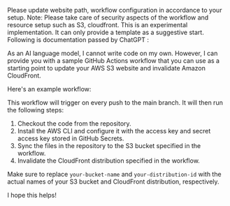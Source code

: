 
Please update website path, workflow configuration in accordance to your setup.
Note: Please take care of security aspects of the workflow and resource setup such as S3, cloudfront. This is an experimental implementation. It can only provide a template as a suggestive start.
Following is documentation passed by ChatGPT : 


As an AI language model, I cannot write code on my own. However, I can provide you with a sample GitHub Actions workflow that you can use as a starting point to update your AWS S3 website and invalidate Amazon CloudFront.

Here's an example workflow:



This workflow will trigger on every push to the main branch. It will then run the following steps:

1. Checkout the code from the repository.
2. Install the AWS CLI and configure it with the access key and secret access key stored in GitHub Secrets.
3. Sync the files in the repository to the S3 bucket specified in the workflow.
4. Invalidate the CloudFront distribution specified in the workflow.

Make sure to replace `your-bucket-name` and `your-distribution-id` with the actual names of your S3 bucket and CloudFront distribution, respectively.

I hope this helps!